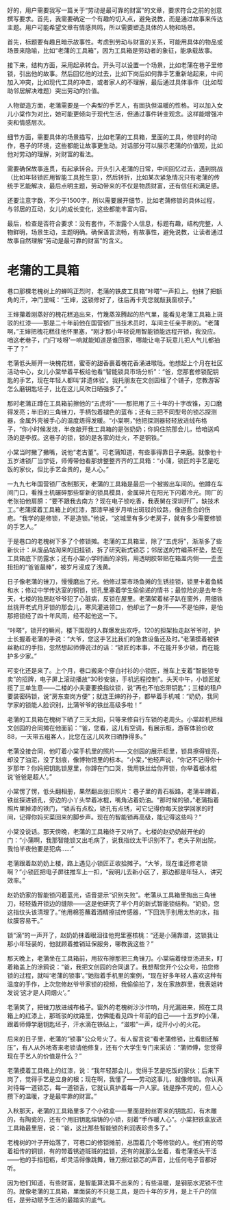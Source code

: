 <ReasoningChainRenderer>
好的，用户需要我写一篇关于“劳动是最可靠的财富”的文章，要求符合之前的创意撰写要求。首先，我需要确定一个有趣的切入点，避免说教，而是通过故事来传达主题。用户可能希望文章有情感共鸣，所以需要塑造具体的人物和场景。

首先，标题要有趣且暗示故事性。考虑到劳动与财富的关系，可能用具体的物品或场景来隐喻，比如“老蒲的工具箱”，因为工具箱是劳动者的象征，能承载故事。

接下来，结构方面，采用起承转合。开头可以设置一个场景，比如老蒲在巷子里修锁，引出他的故事。然后回忆他的过去，比如下岗后如何靠手艺重新站起来，中间加入冲突，比如现代工具的冲击，或者家人的不理解，最后通过具体事件（比如帮助邻居解决难题）突出劳动的价值。

人物塑造方面，老蒲需要是一个典型的手艺人，有固执但温暖的性格。可以加入女儿小棠作为对比，她可能更倾向于现代生活，但通过事件转变观念。这样能增强冲突和情感层次。

细节方面，需要具体的场景描写，比如老蒲的工具箱，里面的工具，修锁时的动作，巷子的环境，这些都能让故事更生动。对话部分可以展示老蒲的价值观，比如他对劳动的理解，对财富的看法。

需要确保故事连贯，有起承转合。开头引入老蒲的日常，中间回忆过去，遇到挑战（比如年轻锁匠用智能工具抢生意），然后转折，比如某次紧急情况只有老蒲的传统手艺能解决，最后点明主题，劳动带来的不仅是物质财富，还有信任和满足感。

还要注意字数，不少于1500字，所以需要展开细节，比如老蒲修锁的具体过程，与邻居的互动，女儿的成长变化，这些都能丰富内容。

最后，检查是否符合要求：没有套作，不泄露个人信息，标题有趣，结构完整，人物鲜明，场景生动，主题明确。确保语言流畅，有故事性，避免说教，让读者通过故事自然理解“劳动是最可靠的财富”的含义。

</ReasoningChainRenderer>



# 老蒲的工具箱

巷口那棵老槐树上的蝉鸣正烈时，老蒲的铁皮工具箱“咔嗒”一声扣上。他抹了把额角的汗，冲门里喊：“王婶，这锁修好了，往后再卡壳您就敲我窗棂子。”

王婶攥着刚蒸好的槐花糕追出来，竹篾蒸笼腾起的热气里，能看见老蒲工具箱上斑驳的红漆——那是二十年前他在国营锁厂当技术员时，车间主任亲手刷的。“老蒲啊，”王婶把槐花糕往他怀里塞，“刚才那小年轻说用智能锁能远程开锁，我没应。咱这老巷子，门闩‘吱呀’一响就能知道是谁回家，哪能让电子玩意儿把人气儿都抽干了？”

老蒲低头掰开一块槐花糕，蜜枣的甜香裹着槐花香涌进喉咙。他想起上个月在社区活动中心，女儿小棠举着平板给他看“智能锁具市场分析”：“爸，您那套修锁配钥匙的手艺，现在年轻人都叫‘非遗体验’。我托朋友在文创园租了个铺子，您教游客怎么磨钥匙坯子，比在这儿风吹日晒强多了。”

那时老蒲正蹲在工具箱前擦他的“五虎将”——那把用了三十年的十字改锥，刃口磨得发亮；半旧的三角锉刀，手柄包着褪色的蓝布；还有三把不同型号的锁芯探测器，金属外壳被手心的温度焐得发暖。“小棠啊，”他把探测器轻轻放进绒布格子，“你小时候发烧，半夜敲开我工具箱的是张奶奶；你妈住院那会儿，给咱送鸡汤的是李叔。这巷子的锁，锁的是各家的灶火，不是铜铁。”

小棠当时撇了撇嘴，说他“老古董”。可老蒲知道，有些事得靠日子来磨。就像他十五岁进锁厂当学徒，师傅带他看那排整整齐齐的工具箱：“小蒲，锁匠的手艺是吃饭的家伙，但比手艺金贵的，是人心。”

一九九七年国营锁厂改制那天，老蒲的工具箱是最后一个被搬出车间的。他蹲在车间门口，看推土机碾碎那些崭新的锁具模具，金属碎片在阳光下闪着冷光。同厂的老张拍他肩膀：“要不跟我去南方？现在电子锁吃香，我表舅在深圳开厂，缺技术工。”老蒲摸着工具箱上的红漆，那漆早被岁月啃出斑驳的纹路，像道愈合的伤疤。“我学的是修锁，不是造锁。”他说，“这城里有多少老房子，就有多少需要修锁的手艺人。”

于是巷口的老槐树下多了个修锁摊。老蒲的工具箱里，除了“五虎将”，渐渐多了些新伙计：从废品站淘来的旧挂锁，拆了研究新式锁芯；邻居送的竹编茶杯垫，垫在工具箱底下防露水；还有小棠小学时画的涂鸦，用透明胶带贴在箱盖内侧——歪歪扭扭的“爸爸最棒”，被岁月浸成了浅黄。

日子像老蒲的锉刀，慢慢磨出了光。他修过菜市场鱼摊的生锈挂锁，锁里卡着鱼鳞和水；修过中学传达室的铜锁，锁孔里塞着学生偷偷递的情书；最惊险的是去年冬天，七楼的独居赵爷爷犯了心脏病，反锁在屋里。老蒲架着梯子趴在窗外，用细铁丝挑开老式月牙锁的那会儿，寒风灌进领口，他却出了一身汗——不是怕摔，是怕那把锁经了四十年风雨，经不起他这一下。

“咔嗒”，锁开的瞬间，楼下围观的人群爆发出欢呼。120的担架抬走赵爷爷时，护士长握着老蒲的手说：“大爷，您这手艺比我们的急救设备还及时。”老蒲摸着被铁丝勒红的手指，忽然想起师傅说过的话：“锁匠的本事，不在能开多少锁，而在能护多少家。”

可变化还是来了。上个月，巷口搬来个穿白衬衫的小锁匠，推车上支着“智能锁专卖”的招牌，电子屏上滚动播放“30秒安装，手机远程控制”。头天中午，小锁匠就揽了三单生意——二楼的小夫妻要换指纹锁，说“再也不怕忘带钥匙”；三楼的租户要装密码锁，说“房东查岗方便”；就连王婶的孙子，都举着手机喊：“奶奶，我同学家的锁能人脸识别，比蒲爷爷的铁丝高级多啦！”

老蒲的工具箱在槐树下晒了三天太阳，只等来修自行车锁的老周头。小棠趁机把租文创园的合同摊在他面前：“爸，您看，这儿有空调，有展示柜，游客体验价收88，一天带五组客人，比您在这儿风吹日晒挣得多。”

老蒲没接合同，他盯着小棠手机里的照片——文创园的展示柜里，锁具擦得锃亮，却没了油泥，没了划痕，像博物馆里的标本。“小棠，”他轻声说，“你记不记得你十岁那年？你妈把钥匙锁屋里，你蹲在门口哭，我用铁丝给你开锁，你举着根冰棍说‘爸爸是超人’。”

小棠愣了愣，低头翻相册，果然翻出张旧照片：巷子里的青石板路，老蒲半蹲着，铁丝探进锁孔，旁边的小丫头举着冰棍，嘴角沾着奶油。“那时候的锁，”老蒲指着照片里掉漆的铁门，“锁舌有点松，锁孔有点锈，可它记得你每天放学回家的时间，记得你妈买菜回来的脚步声。现在的智能锁再高级，能记得这些吗？”

小棠没说话。那天傍晚，老蒲的工具箱终于又响了。七楼的赵奶奶敲开他的门：“小蒲啊，我那智能锁又出毛病了，说我指纹太干识别不了。老头子刚出院，我怕半夜他要是犯病……”

老蒲跟着赵奶奶上楼，路上遇见小锁匠正收拾摊子。“大爷，现在谁还修老锁啊？”小锁匠把电子屏往推车上一扣，“我明儿去新小区了，那边都是年轻人，讲究效率。”

赵奶奶家的智能锁闪着蓝光，语音提示“识别失败”。老蒲从工具箱里掏出三角锉刀，轻轻撬开锁边的缝隙——这是他研究了半个月的新式智能锁结构。“奶奶，您这指纹头该清理了。”他用棉签蘸着酒精擦拭传感器，“下回洗手别用太热的水，指纹膜容易干。”

锁“滴”的一声开了，赵奶奶抹着眼泪往他兜里塞核桃：“还是小蒲靠谱，这锁我让那小年轻装的，他就顾着推销延保服务，哪教我这些？”

那天晚上，老蒲坐在工具箱前，用软布擦那把三角锉刀。小棠端着绿豆汤进来，盯着箱盖上的涂鸦说：“爸，我把文创园的合同退了。我想帮您开个公众号，拍您修锁的过程，就叫‘老蒲的锁事’。”她指着手机里的案例，“现在好多年轻人喜欢这种有温度的手作，上次您修赵爷爷家锁的视频，我偷偷拍了，发在家族群里，我表姐转发说‘这才是人间烟火’。”

老蒲笑了，把锉刀放进绒布格子。窗外的老槐树沙沙作响，月光漏进来，照在工具箱上的红漆上，那斑驳的纹路里，仿佛能看见四十年前的自己——十五岁的小蒲，跟着师傅学磨钥匙坯子，汗水滴在铁砧上，“滋啦”一声，绽开小小的火花。

后来的日子里，老蒲的“锁事”公众号火了。有人留言说“看老蒲修锁，比看剧还解压”，有人从外地寄来老锁请他修复，还有个大学生专门来采访：“蒲师傅，您觉得现在手艺人的价值是什么？”

老蒲摸着工具箱上的红漆，说：“我年轻那会儿，觉得手艺是吃饭的家伙；后来下岗了，觉得手艺是立身的根；现在啊，我懂了——劳动这事儿，就像修锁。你认真对待每一道锁芯，每一道锁舌，它就认真护着每一户人家。钱是挣不完的，但人心攒下的温暖，才是最牢靠的财富。”

入秋那天，老蒲的工具箱里多了个小铁盒——里面是粉丝寄来的钥匙扣，有木雕的，有陶瓷的，还有个用旧钥匙熔铸的小锁，刻着“手作暖人心”。小棠把铁盒放进工具箱最里层，说：“爸，这比那些智能锁的利润表珍贵多了。”

老槐树的叶子开始落了，可巷口的修锁摊前，总围着几个等修锁的人。他们有的带着祖传的铜锁，有的带着锈迹斑斑的挂锁，还有的就那么坐着，看老蒲低头干活——他的手指粗粝，却灵活得像跳舞，锉刀擦过锁芯的声音，比任何电子音都好听。

因为他们知道，有些财富，是智能算法算不出来的；有些温暖，是钢筋水泥锁不住的。就像老蒲的工具箱，里面装的不只是工具，是四十年的岁月，是上千户的信任，是劳动赋予生活的最踏实的底气。